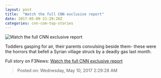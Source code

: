 ```yaml
---
layout: post
title:  "Watch the full CNN exclusive report"
date: 2017-05-09 21:29:28Z
categories: cnn-com-top-stories
---
```


![Watch the full CNN exclusive report](http://i2.cdn.cnn.com/cnnnext/dam/assets/170509143050-syria-clarissa-ward-video-hp-tease-super-tease.jpg)

Toddlers gasping for air, their parents convulsing beside them- these were the horrors that befell a Syrian village struck by a deadly gas last month.


Full story on F3News: [Watch the full CNN exclusive report](http://www.f3nws.com/n/TrnU3H)

> Posted on: Wednesday, May 10, 2017 2:29:28 AM
